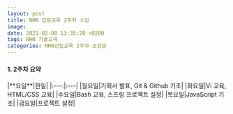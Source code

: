 ```yaml
---
layout: post
title: NHN 입문교육 2주차 소감
image:
date: 2021-02-08 13:35:20 +0200
tags: NHN 기술교육
categories: NHN신입교육 2주차 소감문
---
```

<h4> 1. 2주차 요약</h4>
|**요일**|한일|
|:---:|:---|
|월요일|기획서 발표, Git & Github 기초|
|화요일|Vi 교육, HTML/CSS 교육|
|수요일|Bash 교육, 스프링 프로젝트 설정|
|목요일|JavaScript 기초|
|금요일|프로젝트 설정|
